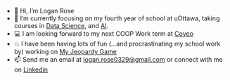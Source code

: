 - 👋 Hi, I’m Logan Rose
- 🌱 I’m currently focusing on my fourth year of school at uOttawa, taking courses in [Data Science](https://github.com/Logan-Rose/Data-Science-Project), and [AI](https://github.com/Logan-Rose/ASL-transcriber).
- 💻 I am looking forward to my next COOP Work term at [Coveo](https://www.coveo.com/en)
- 💥 I have been having lots of fun (...and procrastinating my school work by) working on [My Jeopardy Game](https://github.com/Logan-Rose/jeopardy-game)
- 📫 Send me an email at logan.rose0329@gmail.com or connect with me on [Linkedin](https://www.linkedin.com/in/logan-rose/)
